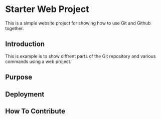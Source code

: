 # Starter Web Project

This is a simple website project for showing how to use Git and Github together.

## Introduction

This is example is to show diffrent parts of the Git repository and various commands using a web project.

## Purpose

## Deployment

## How To Contribute
